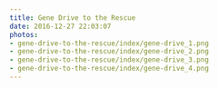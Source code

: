 ```yaml
---
title: Gene Drive to the Rescue
date: 2016-12-27 22:03:07
photos:
- gene-drive-to-the-rescue/index/gene-drive_1.png
- gene-drive-to-the-rescue/index/gene-drive_2.png
- gene-drive-to-the-rescue/index/gene-drive_3.png
- gene-drive-to-the-rescue/index/gene-drive_4.png
---
```

